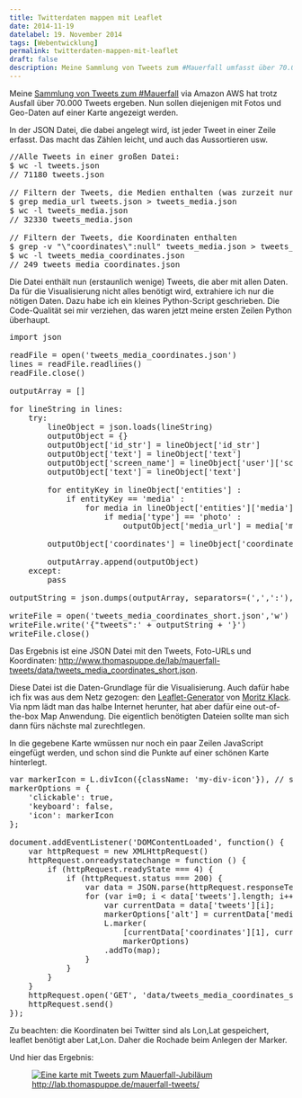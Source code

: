 ```yaml
---
title: Twitterdaten mappen mit Leaflet
date: 2014-11-19
datelabel: 19. November 2014
tags: [Webentwicklung]
permalink: twitterdaten-mappen-mit-leaflet
draft: false
description: Meine Sammlung von Tweets zum #Mauerfall umfasst über 70.000 Tweets. Nun sollen diejenigen mit Fotos und Geo-Daten auf einer Karte angezeigt werden.
---
```


Meine <a href="http://blog.thomaspuppe.de/twitterdaten-sammeln-mit-aws">Sammlung von Tweets zum #Mauerfall</a> via Amazon AWS hat trotz Ausfall über 70.000 Tweets ergeben. Nun sollen diejenigen mit Fotos und Geo-Daten auf einer Karte angezeigt werden.


In der JSON Datei, die dabei angelegt wird, ist jeder Tweet in einer Zeile erfasst. Das macht das Zählen leicht, und auch das Aussortieren usw.

<pre>//Alle Tweets in einer großen Datei:
$ wc -l tweets.json
// 71180 tweets.json

// Filtern der Tweets, die Medien enthalten (was zurzeit nur Fotos sein können)
$ grep media_url tweets.json > tweets_media.json
$ wc -l tweets_media.json
// 32330 tweets_media.json

// Filtern der Tweets, die Koordinaten enthalten
$ grep -v "\"coordinates\":null" tweets_media.json > tweets_media_coordinates.json
$ wc -l tweets_media_coordinates.json
// 249 tweets_media_coordinates.json</pre>

Die Datei enthält nun (erstaunlich wenige) Tweets, die aber mit allen Daten. Da für die Visualisierung nicht alles benötigt wird, extrahiere ich nur die nötigen Daten. Dazu habe ich ein kleines Python-Script geschrieben. Die Code-Qualität sei mir verziehen, das waren jetzt meine ersten Zeilen Python überhaupt.

<pre>import json

readFile = open('tweets_media_coordinates.json')
lines = readFile.readlines()
readFile.close()

outputArray = []

for lineString in lines:
	try:
		lineObject = json.loads(lineString)
		outputObject = {}
		outputObject['id_str'] = lineObject['id_str']
		outputObject['text'] = lineObject['text']
		outputObject['screen_name'] = lineObject['user']['screen_name']
		outputObject['text'] = lineObject['text']

		for entityKey in lineObject['entities'] :
			if entityKey == 'media' :
				for media in lineObject['entities']['media'] :
					if media['type'] == 'photo' :
						outputObject['media_url'] = media['media_url']

		outputObject['coordinates'] = lineObject['coordinates']['coordinates']

		outputArray.append(outputObject)
	except:
		pass

outputString = json.dumps(outputArray, separators=(',',':'), indent=2)

writeFile = open('tweets_media_coordinates_short.json','w')
writeFile.write('{"tweets":' + outputString + '}')
writeFile.close()</pre>

Das Ergebnis ist eine JSON Datei mit den Tweets, Foto-URLs und Koordinaten: <a href="http://lab.thomaspuppe.de/mauerfall-tweets/data/tweets_media_coordinates_short.json">http://www.thomaspuppe.de/lab/mauerfall-tweets/data/tweets_media_coordinates_short.json</a>.

Diese Datei ist die Daten-Grundlage für die Visualisierung. Auch dafür habe ich fix was aus dem Netz gezogen: den <a href="https://github.com/moklick/generator-leaflet">Leaflet-Generator</a> von <a href="https://twitter.com/moklick">Moritz Klack</a>. Via npm lädt man das halbe Internet herunter, hat aber dafür eine out-of-the-box Map Anwendung. Die eigentlich benötigten Dateien sollte man sich dann fürs nächste mal zurechtlegen.

In die gegebene Karte wmüssen nur noch ein paar Zeilen JavaScript eingefügt werden, und schon sind die Punkte auf einer schönen Karte hinterlegt.

<pre>var markerIcon = L.divIcon({className: 'my-div-icon'}), // stylen via CSS!
markerOptions = {
	'clickable': true,
	'keyboard': false,
	'icon': markerIcon
};

document.addEventListener('DOMContentLoaded', function() {
	var httpRequest = new XMLHttpRequest()
	httpRequest.onreadystatechange = function () {
		if (httpRequest.readyState === 4) {
			if (httpRequest.status === 200) {
				var data = JSON.parse(httpRequest.responseText);
				for (var i=0; i < data['tweets'].length; i++) {
					var currentData = data['tweets'][i];
					markerOptions['alt'] = currentData['media_url'];
					L.marker(
						[currentData['coordinates'][1], currentData['coordinates'][0]],
						markerOptions)
					.addTo(map);
				}
			}
		}
	}
	httpRequest.open('GET', 'data/tweets_media_coordinates_short.json')
	httpRequest.send()
});</pre>

Zu beachten: die Koordinaten bei Twitter sind als Lon,Lat gespeichert, leaflet benötigt aber Lat,Lon. Daher die Rochade beim Anlegen der Marker.

Und hier das Ergebnis:

<figure>
	<a href="http://lab.thomaspuppe.de/mauerfall-tweets/">
		<img src="/images/2014/11/tweets-mauerfall.png" alt="Eine karte mit Tweets zum Mauerfall-Jubiläum">
		<figcaption>http://lab.thomaspuppe.de/mauerfall-tweets/</figcaption>
	</a>
</figure>
